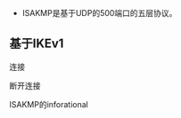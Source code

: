 

* ISAKMP是基于UDP的500端口的五层协议。










基于IKEv1
-------------

连接





断开连接



ISAKMP的inforational























